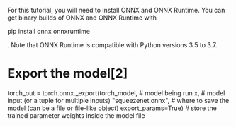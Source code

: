 

<!--
 * @version:
 * @Author:  StevenJokess https://github.com/StevenJokess
 * @Date: 2020-11-14 22:24:49
 * @LastEditors:  StevenJokess https://github.com/StevenJokess
 * @LastEditTime: 2020-12-07 20:53:19
 * @Description:
 * @TODO::
 * @Reference:https://pytorch.org/tutorials/advanced/super_resolution_with_onnxruntime.html
 * [2]: https://github.com/t-vi/AICamera/blob/pytorch_master/Exporting%20Squeezenet%20to%20mobile.ipynb
-->
For this tutorial, you will need to install ONNX and ONNX Runtime. You can get binary builds of ONNX and ONNX Runtime with

pip install onnx onnxruntime

. Note that ONNX Runtime is compatible with Python versions 3.5 to 3.7.

# Export the model[2]
torch_out = torch.onnx._export(torch_model,             # model being run
                               x,                       # model input (or a tuple for multiple inputs)
                               "squeezenet.onnx",       # where to save the model (can be a file or file-like object)
                               export_params=True)      # store the trained parameter weights inside the model file
